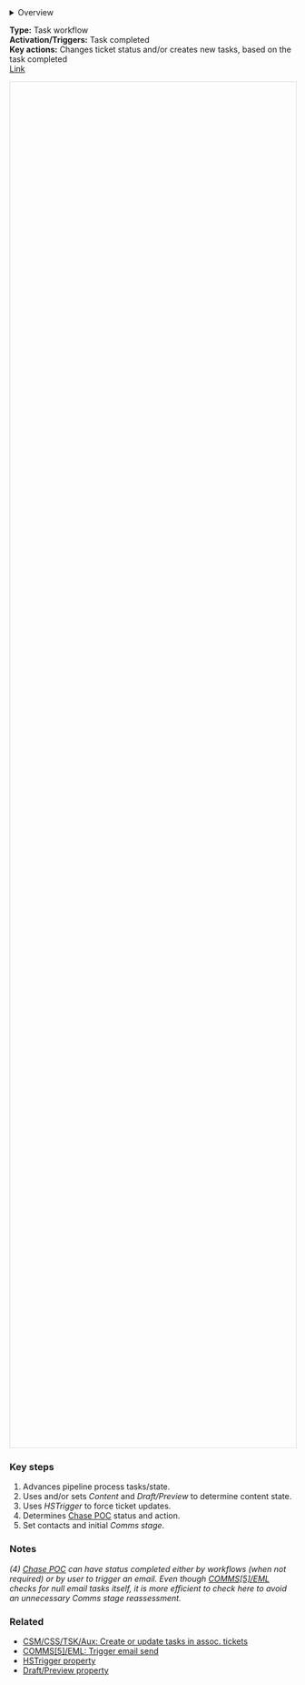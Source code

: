 <details><summary>Overview</summary>
<p>This workflow reacts to the completion of CSS implementation/setup tasks (there is an overlap between the two processes).</p><p>In some cases, completing a task leads to the creation of the next task in the sequence; in others it causes a property change (e.g. <em>Content</em> <u>In progress</u> → <u>In review</u>) or a pipeline movement (<u>Set-up</u> → <u>Ready for launching</u>).</p><p>For <u>Chase POC</u>, the workflow triggers an email to be sent (if appropriate).</p><p>As this is a task workflow, the <em>HSTrigger</em> property is used to trigger ticket workflows where necessary for update.</p></details>

**Type:** Task workflow  
**Activation/Triggers:** Task completed      
**Key actions:** Changes ticket status and/or creates new tasks, based on the task completed   
<a target="_blank" href="https://app-eu1.hubspot.com/workflows/3479931/platform/flow/2291460311/edit">Link</a>  

<div id="viewer" style="width:100%;height:60vh;border:1px solid #ddd;"></div>
<script src="https://cdn.jsdelivr.net/npm/openseadragon@4.1/build/openseadragon/openseadragon.min.js"></script>
<script>
  document.addEventListener('DOMContentLoaded', function () {
    var basePath = window.location.pathname.replace(/\/workflows\/.*/, '/');
    var imgUrl = basePath + "images/CSS3-Setup-CNTNT-PIPE-TSK-Task-sequences.png";
    OpenSeadragon({ id: "viewer", prefixUrl: "https://cdn.jsdelivr.net/npm/openseadragon@4.1/build/openseadragon/images/", tileSources: { type: "image", url: imgUrl, buildPyramid: false }, showNavigator: true, showZoomControl: true, showHomeControl: true, showFullPageControl: false });
  });
</script>

### Key steps  
1. Advances pipeline process tasks/state.
2. Uses and/or sets *Content* and *Draft/Preview* to determine content state.  
3. Uses *HSTrigger* to force ticket updates.
4. Determines <u>Chase POC</u> status and action.  
5. Set contacts and initial *Comms stage*. 

### Notes  
<i>(4) <u>Chase POC</u> can have status completed either by workflows (when not required) or by user to trigger an email. Even though <u>COMMS[5]/EML</u> checks for null email tasks itself, it is more efficient to check here to avoid an unnecessary *Comms stage* reassessment.</i>  

### Related  
- [CSM/CSS/TSK/Aux: Create or update tasks in assoc. tickets](../workflows/CSM-CSS-TSK-Aux-Create-update-tasks-assoc.md)  
- [COMMS[5]/EML: Trigger email send]()
- [HSTrigger property](../articles/Workflow-internal-properties.md#hstrigger)
- [Draft/Preview property](../articles/Workflow-internal-properties.md#draftpreview)